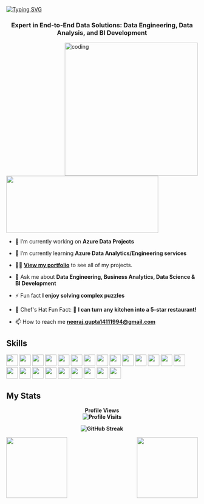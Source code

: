 [![Typing SVG](https://readme-typing-svg.demolab.com?font=Fira+Code&pause=1000&color=2ECC40&width=720&lines=%F0%9F%91%8B+%0A+Hey%2C+there%21%21+I'm+Neeraj+and+Welcome+to+my+Profile%21)](https://git.io/typing-svg)
<h3 align="center">Expert in End-to-End Data Solutions: Data Engineering, Data Analysis, and BI Development</h3>

<img align="right" alt="coding" height="350" width="350" src="https://marketbusinessnews.com/wp-content/uploads/2020/10/1-Predictive-Analytics-GIF-for-article.gif">

<p align="left"> <a href="https://www.linkedin.com/in/neeraj-gupta-392900121/" target="blank"><img src="https://cdn.dribbble.com/users/1525393/screenshots/6420056/comp_4.gif" width="400" height="150" /></a> </p>

- 🔭 I’m currently working on **Azure Data Projects**

- 🌱 I’m currently learning **Azure Data Analytics/Engineering services**

- 👨‍💻 [**View my portfolio**](https://neerajguptaportfolio.netlify.app) to see all of my projects.

- 💬 Ask me about **Data Engineering, Business Analytics, Data Science & BI Development**

- ⚡ Fun fact **I enjoy solving complex puzzles**

- 🍲 Chef's Hat Fun Fact: 🍳 **I can turn any kitchen into a 5-star restaurant!**

- 📫 How to reach me **neeraj.gupta14111994@gmail.com**
  

## Skills

<img height=30 src="https://img.shields.io/badge/Microsoft%20SQL%20Server-CC2927?style=for-the-badge&logo=microsoft%20sql%20server&logoColor=white"> <img height=30 src="https://img.shields.io/badge/mysql-4479A1.svg?style=for-the-badge&logo=mysql&logoColor=white"> 
<img height=30 src="https://img.shields.io/badge/sqlite-%2307405e.svg?style=for-the-badge&logo=sqlite&logoColor=white"> 
<img height=30 src="https://img.shields.io/badge/azure-%230072C6.svg?style=for-the-badge&logo=microsoftazure&logoColor=white"> 
<img height=30 src="https://img.shields.io/badge/Microsoft_Excel-217346?style=for-the-badge&logo=microsoft-excel&logoColor=white"> 
<img height=30 src="https://img.shields.io/badge/power_bi-F2C811?style=for-the-badge&logo=powerbi&logoColor=black"> 
<img height=30 src="https://img.shields.io/badge/Tableau-E97627?style=for-the-badge&logo=Tableau&logoColor=white"> 
<img height=30 src="https://img.shields.io/badge/git-%23F05033.svg?style=for-the-badge&logo=git&logoColor=white"> 
<img height=30 src="https://img.shields.io/badge/github-%23121011.svg?style=for-the-badge&logo=github&logoColor=white"> 
<img height=30 src="https://img.shields.io/badge/Databricks-FF3621?style=for-the-badge&logo=Databricks&logoColor=white">
<img height=30 src="https://img.shields.io/badge/Snowflake-56BFFF?style=for-the-badge&logo=snowflake&logoColor=white">
<img height=30 src="https://img.shields.io/badge/Statistics-008080?style=for-the-badge&logoColor=white">
<img height=30 src="https://img.shields.io/badge/Data%20Modelling-0000FF?style=for-the-badge&logoColor=white">
<img height=30 src="https://img.shields.io/badge/Data%20Storytelling-FFA500?style=for-the-badge&logoColor=white">
<img height=30 src="https://img.shields.io/badge/jupyter-%23FA0F00.svg?style=for-the-badge&logo=jupyter&logoColor=white">
<img height=30 src="https://img.shields.io/badge/Visual%20Studio%20Code-0078d7.svg?style=for-the-badge&logo=visual-studio-code&logoColor=white">
<img height=30 src="https://img.shields.io/badge/numpy-%23013243.svg?style=for-the-badge&logo=numpy&logoColor=white">
<img height=30 src="https://img.shields.io/badge/pandas-%23150458.svg?style=for-the-badge&logo=pandas&logoColor=white">
<img height=30 src="https://img.shields.io/badge/Matplotlib-%23ffffff.svg?style=for-the-badge&logo=Matplotlib&logoColor=black">
<img height=30 src="https://img.shields.io/badge/github%20pages-121013?style=for-the-badge&logo=github&logoColor=white">
<img height=30 src="https://img.shields.io/badge/flask-%23000.svg?style=for-the-badge&logo=flask&logoColor=white">
<img height=30 src="https://img.shields.io/badge/Anaconda-%2344A833.svg?style=for-the-badge&logo=anaconda&logoColor=white">
<img height=30 src="https://img.shields.io/badge/Azure%20Synapse%20Analytics-0078D4?style=for-the-badge&logo=Microsoft%20Azure&logoColor=white">


## My Stats

<p align="center"> <b>Profile Views<b> 
  <br>
  <img src="https://profile-counter.glitch.me/{NEERAJDVENOM}/count.svg" alt="Profile Visits" />
</p>

<p align="center">
    <img src="http://github-readme-streak-stats.herokuapp.com?user=NEERAJDVENOM&theme=dark&background=000000" alt="GitHub Streak" />
</p>

<img src="https://github-readme-stats.vercel.app/api?username=NEERAJDVENOM&show_icons=true&theme=merko" align="left" height=160em>
<img src="https://github-readme-stats.vercel.app/api/top-langs/?username=NEERAJDVENOM&layout=compact&theme=vision-friendly-dark" align="right" height=160em>
